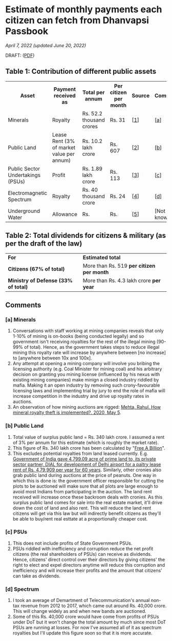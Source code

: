 # Estimate of monthly payments each citizen can fetch from Dhanvapsi Passbook

<i>April 7, 2022 (updated June 20, 2022)</i>

DRAFT: ([PDF](https://drive.google.com/file/d/1J_s0SaUlHkqmfeVkR15leuaebtXhehIf/view))

## Table 1: Contribution of different public assets

<table>
  <tr>
    <th>Asset</th>
    <th>Payment received as</th>
    <th>Total per annum</th>
    <th>Per citizen per month</th>
    <th>Source</th>
    <th>Comments</th>
  </tr>
  <tr>
    <td>Minerals</td>
    <td>Royalty</td>
    <td>Rs. 52.2 thousand crores</td>
    <td>Rs. 31</td>
    <td>[<a href="https://www.facebook.com/groups/179774627122206/posts/502769448156054/">1</a>]</td>
    <td>[<a href="https://vinamrsachdeva.github.io/citizens-dividend/estimate#a-minerals">a</a>]</td>
  </tr>
  <tr>
    <td>Public Land</td>
    <td>Lease Rent (3% of market value per annum)</td>
    <td>Rs. 10.2 lakh crore</td>
    <td>Rs. 607</td>
    <td>[<a href="https://wiki.dhanvapasi.com/index.php/Public_Wealth_Wiki#Land">2</a>]</td>
    <td>[<a href="https://vinamrsachdeva.github.io/citizens-dividend/estimate#b-public-land">b</a>]</td>
  </tr>
  <tr>
    <td>Public Sector Undertakings (PSUs)</td>
    <td>Profit</td>
    <td>Rs. 1.89 lakh crore</td>
    <td>Rs. 113</td>
    <td>[<a href="https://www.timesnownews.com/business-economy/companies/profit-of-psus-surges-over-37-to-rs-1-89-lakh-cr-in-fy21-govt-article-90219227">3</a>]</td>
    <td>[<a href="https://vinamrsachdeva.github.io/citizens-dividend/estimate#c-psus">c</a>]</td>
  </tr>
  <tr>
    <td>Electromagnetic Spectrum</td>
    <td>Royalty</td>
    <td>Rs. 40 thousand crore</td>
    <td>Rs. 24</td>
    <td>[<a href="https://dot.gov.in/reports-statistic/2471">4</a>]</td>
    <td>[<a href="https://vinamrsachdeva.github.io/citizens-dividend/estimate#d-spectrum">d</a>]</td>
  </tr>
  <tr>
    <td>Underground Water</td>
    <td>Allowance</td>
    <td>Rs. </td>
    <td>Rs. </td>
    <td>[<a href="https://www.rahulmehta.com/eas01.htm">5</a>]</td>
    <td>[Not known.]</td>
  </tr>
 </table>

## Table 2: Total dividends for citizens & military (as per the draft of the law)
 <table>
  <tr>
    <td><b>For</b></td>
    <td><b>Estimated total</b></td>
  </tr>
  <tr>
    <td><b>Citizens (67% of total)</b></td>
    <td>More than Rs. 519 <b>per citizen per month</b></td>
  </tr>
  <tr>
    <td><b>Ministry of Defense (33% of total)</b></td>
    <td>More than Rs. 4.3 lakh crore <b>per year</b></td>
  </tr>
</table>

## Comments

### [a] Minerals

1. Conversations with staff working at mining companies reveals that only 1-10% of mining is on-books (being conducted legally) and so government isn't receiving royalties for the rest of the illegal mining (90-99% of total). Hence, as the government takes steps to reduce illegal mining this royalty rate will increase by anywhere between [no increase] to [anywhere between 10x and 100x].
2. Any attempt at opening a mining company will involve you bribing the licensing authority (e.g. Coal Minister for mining coal) and his arbitrary decision on granting you mining license (influenced by his nexus with existing mining companies) make minign a closed industry riddled by mafia. Making it an open industry by removing such crony-favourable licensing laws and implementing trial by jury to end the role of mafia will increase competition in the industry and drive up royalty rates in auctions.
3. An observation of how mining auctions are rigged: <a href="https://www.facebook.com/mehtarahulc/posts/pfbid022LcaSvhXHChPqyEqb6JThKMKceL3VYtSmqEaTdE6Ghd4Hck87gJUhrmhxCtZzXEDl">Mehta, Rahul. How mineral royalty theft is implemented?. 2020, May 5</a>.

### [b] Public Land

1. Total value of surplus public land = Rs. 340 lakh crore. I assumed a rent of 3% per annum for this estimate (which is roughly the market rate).
2. This figure of Rs. 340 lakh crore has been calculated by "<a href="https://www.zaubacorp.com/company/FREE-A-BILLION-PRIVATE-LIMITED/U72900MH2012PTC226614">Free A Billion</a>".
3. This excludes potential  royalties from land leased currently. E.g. <a href="https://www.indiatoday.in/india/north/story/delhi-airport-land-deal-scam-cag-aviation-ministry-103088-2012-05-23">Government of India gave 4,799.09 acre of prime land to, its private sector partner, DIAL for development of Delhi airport for a paltry lease rent of Rs. 4,79,909 per year for 60 years</a>. Similarly, other cronies also grab public land during auctions at the price of peanuts. One way in which this is done is: the government officer responsible for cutting the plots to be auctioned will make sure that all plots are large enough to avoid most Indians from participating in the auction. The land rent received will increase once these backroom deals with cronies. As this surplus public land comes for sale into the real estate market, it'll drive down the cost of land and also rent. This will reduce the land rent citizens will get via this law but will indirectly benefit citizens as they'll be able to buy/rent real esttate at a proportionally cheaper cost.

### [c] PSUs

1. This does not include profits of State Government PSUs.
2. PSUs riddled with inefficiency and corruption reduce the net profit citizens (the real shareholders of PSUs) can receive as dividends. Hence, citizens' direct control over their directors by giving citizens' the right to elect and expel directors anytime will reduce this corruption and inefficiency and will increase their profits and the amount that citizens' can take as dividends.

### [d] Spectrum

1. I took an average of Demartment of Telecommunication's annual non-tax revenue from 2012 to 2017, which came out around Rs. 40,000 crore. This will change widely as and when new bands are auctioned.
2. Some of this Rs. 40,000 crore would have come from profits of PSUs under DoT but it won't change the total amount by much since most DoT PSUs are running at losses. For now I've assumed all of it as spectrum royalties but I'll update this figure soon so that it is more accurate.
